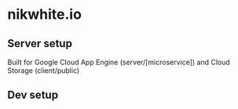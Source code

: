 # nikwhite.io
## Server setup

Built for Google Cloud App Engine (server/\[microservice\]) and Cloud Storage (client/public)

## Dev setup


